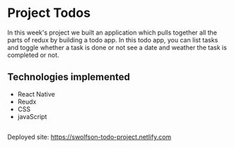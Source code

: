 # Project Todos

In this week's project we built an application which pulls together all the parts of redux by building a todo app.
In this todo app, you can list tasks and toggle whether a task is done or not see a date and weather the task is completed or not. 

## Technologies implemented 

* React Native
* Reudx
* CSS
* javaScript

## 
Deployed site: https://swolfson-todo-project.netlify.com
